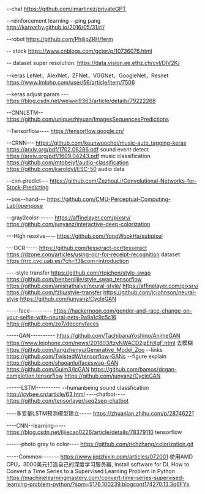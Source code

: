 --chat
https://github.com/imartinez/privateGPT

--reinforcement learning
  --ping pang
  http://karpathy.github.io/2016/05/31/rl/  

--robot
https://github.com/PhilipZRH/ferm

-- stock
https://www.cnblogs.com/gcter/p/10736076.html

-- dataset
super resolution:
   https://data.vision.ee.ethz.ch/cvl/DIV2K/

--keras LeNet，AlexNet，ZFNet，VGGNet，GoogleNet，Resnet
https://www.lmlphp.com/user/56/article/item/7506

--keras adjust param ---
https://blog.csdn.net/weiwei9363/article/details/79222268

--CNNLSTM--
https://github.com/uniquezhiyuan/ImagesSequencesPredictions

--Tensorflow----
https://tensorflow.google.cn/

--CRNN---
https://github.com/keunwoochoi/music-auto_tagging-keras
https://arxiv.org/pdf/1702.06286.pdf sound event detect
https://arxiv.org/pdf/1609.04243.pdf music classification
https://github.com/mtobeiyf/audio-classification
https://github.com/karoldvl/ESC-50  audio data

--cnn-predict---
https://github.com/ZezhouLi/Convolutional-Networks-for-Stock-Predicting

--pos--hand---
https://github.com/CMU-Perceptual-Computing-Lab/openpose

--gray2color------
https://affinelayer.com/pixsrv/
https://github.com/junyanz/interactive-deep-colorization

---High resolve----
https://github.com/YongWookHa/subpixel

---OCR-----
https://github.com/tesseract-ocr/tesseract
https://dzone.com/articles/using-ocr-for-receipt-recognition
dataset
https://rrc.cvc.uab.es/?ch=13&com=introduction

----style transfer
https://github.com/rtqichen/style-swap
https://github.com/benbenlijie/style_swap_tensorflow
https://github.com/anishathalye/neural-style/
https://affinelayer.com/pixsrv/
https://github.com/fzliu/style-transfer
https://github.com/jcjohnson/neural-style
https://github.com/junyanz/CycleGAN

-----face---------
https://hackernoon.com/gender-and-race-change-on-your-selfie-with-neural-nets-9a9a1c9c5c16
https://github.com/zo7/deconvfaces

-----GAN----------
https://github.com/TachibanaYoshino/AnimeGAN
https://www.leiphone.com/news/201803/tzyNWACD2jzEhXgF.html 去模糊
https://github.com/tangzhenyu/Generative_Model_Zoo --links
https://github.com/TwistedW/tensorflow-GANs  --figure explain
https://github.com/shaoanlu/faceswap-GAN
https://github.com/Guim3/IcGAN
https://github.com/bamos/dcgan-completion.tensorflow
https://github.com/junyanz/CycleGAN

------LSTM----------
  --humanbeing sound classfication
http://icybee.cn/article/63.html
  ----chatbot----
https://github.com/tensorlayer/seq2seq-chatbot

----多变量LSTM预测模型建立-----
https://zhuanlan.zhihu.com/p/28746221

----CNN--learning-----
https://blog.csdn.net/lijiecao0226/article/details/78379110  tensorflow

------photo gray to color----
https://github.com/richzhang/colorization.git

-----Common-------
https://www.jiqizhixin.com/articles/072001 使用AMD CPU，3000美元打造自己的深度学习服务器, install software for DL
How to Convert a Time Series to a Supervised Learning Problem in Python
https://machinelearningmastery.com/convert-time-series-supervised-learning-problem-python/?spm=5176.100239.blogcont174270.13.3q6FYx
